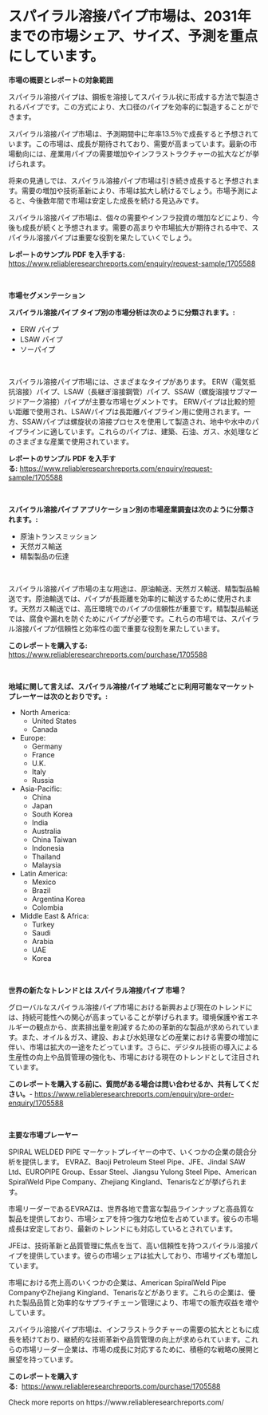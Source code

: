 <p><h1>スパイラル溶接パイプ市場は、2031年までの市場シェア、サイズ、予測を重点にしています。</h1></p><p><strong>市場の概要とレポートの対象範囲</strong></p>
<p><p>スパイラル溶接パイプは、鋼板を溶接してスパイラル状に形成する方法で製造されるパイプです。この方式により、大口径のパイプを効率的に製造することができます。</p><p>スパイラル溶接パイプ市場は、予測期間中に年率13.5％で成長すると予想されています。この市場は、成長が期待されており、需要が高まっています。最新の市場動向には、産業用パイプの需要増加やインフラストラクチャーの拡大などが挙げられます。</p><p>将来の見通しでは、スパイラル溶接パイプ市場は引き続き成長すると予想されます。需要の増加や技術革新により、市場は拡大し続けるでしょう。市場予測によると、今後数年間で市場は安定した成長を続ける見込みです。</p><p>スパイラル溶接パイプ市場は、個々の需要やインフラ投資の増加などにより、今後も成長が続くと予想されます。需要の高まりや市場拡大が期待される中で、スパイラル溶接パイプは重要な役割を果たしていくでしょう。</p></p>
<p><strong>レポートのサンプル PDF を入手する:</strong> <a href="https://www.reliableresearchreports.com/enquiry/request-sample/1705588">https://www.reliableresearchreports.com/enquiry/request-sample/1705588</a></p>
<p>&nbsp;</p>
<p><strong>市場セグメンテーション</strong></p>
<p><strong>スパイラル溶接パイプ タイプ別の市場分析は次のように分類されます。:</strong></p>
<p><ul><li>ERW パイプ</li><li>LSAW パイプ</li><li>ソーパイプ</li></ul></p>
<p>&nbsp;</p>
<p><p>スパイラル溶接パイプ市場には、さまざまなタイプがあります。 ERW（電気抵抗溶接）パイプ、LSAW（長継ぎ溶接鋼管）パイプ、SSAW（螺旋溶接サブマージドアーク溶接）パイプが主要な市場セグメントです。 ERWパイプは比較的短い距離で使用され、LSAWパイプは長距離パイプライン用に使用されます。一方、SSAWパイプは螺旋状の溶接プロセスを使用して製造され、地中や水中のパイプラインに適しています。これらのパイプは、建築、石油、ガス、水処理などのさまざまな産業で使用されています。</p></p>
<p><strong>レポートのサンプル PDF を入手する:</strong>&nbsp;<a href="https://www.reliableresearchreports.com/enquiry/request-sample/1705588">https://www.reliableresearchreports.com/enquiry/request-sample/1705588</a></p>
<p>&nbsp;</p>
<p><strong> スパイラル溶接パイプ アプリケーション別の市場産業調査は次のように分類されます。:</strong></p>
<p><ul><li>原油トランスミッション</li><li>天然ガス輸送</li><li>精製製品の伝達</li></ul></p>
<p>&nbsp;</p>
<p><p>スパイラル溶接パイプ市場の主な用途は、原油輸送、天然ガス輸送、精製製品輸送です。原油輸送では、パイプが長距離を効率的に輸送するために使用されます。天然ガス輸送では、高圧環境でのパイプの信頼性が重要です。精製製品輸送では、腐食や漏れを防ぐためにパイプが必要です。これらの市場では、スパイラル溶接パイプが信頼性と効率性の面で重要な役割を果たしています。</p></p>
<p><strong>このレポートを購入する:</strong>&nbsp; <a href="https://www.reliableresearchreports.com/purchase/1705588">https://www.reliableresearchreports.com/purchase/1705588</a></p>
<p>&nbsp;</p>
<p><strong>地域に関して言えば、スパイラル溶接パイプ 地域ごとに利用可能なマーケットプレーヤーは次のとおりです。:</strong></p>
<p><ul>
    <li>
        North America:
        <ul>
            <li>United States</li>
            <li>Canada</li>
        </ul>
    </li>
    <li>
        Europe:
        <ul>
            <li>Germany</li>
            <li>France</li>
            <li>U.K.</li>
            <li>Italy</li>
            <li>Russia</li>
        </ul>
    </li>
    <li>
        Asia-Pacific:
        <ul>
            <li>China</li>
            <li>Japan</li>
            <li>South Korea</li>
            <li>India</li>
            <li>Australia</li>
            <li>China Taiwan</li>
            <li>Indonesia</li>
            <li>Thailand</li>
            <li>Malaysia</li>
        </ul>
    </li>
    <li>
        Latin America:
        <ul>
            <li>Mexico</li>
            <li>Brazil</li>
            <li>Argentina Korea</li>
            <li>Colombia</li>
        </ul>
    </li>
    <li>
        Middle East & Africa:
        <ul>
            <li>Turkey</li>
            <li>Saudi</li>
            <li>Arabia</li>
            <li>UAE</li>
            <li>Korea</li>
        </ul>
    </li>
    </ul></p>
<p>&nbsp;</p>
<p><strong>世界の新たなトレンドとは スパイラル溶接パイプ 市場？</strong></p>
<p><p>グローバルなスパイラル溶接パイプ市場における新興および現在のトレンドには、持続可能性への関心が高まっていることが挙げられます。環境保護や省エネルギーの観点から、炭素排出量を削減するための革新的な製品が求められています。また、オイル＆ガス、建設、および水処理などの産業における需要の増加に伴い、市場は拡大の一途をたどっています。さらに、デジタル技術の導入による生産性の向上や品質管理の強化も、市場における現在のトレンドとして注目されています。</p></p>
<p><strong>このレポートを購入する前に、質問がある場合は問い合わせるか、共有してください。</strong>- <a href="https://www.reliableresearchreports.com/enquiry/pre-order-enquiry/1705588">https://www.reliableresearchreports.com/enquiry/pre-order-enquiry/1705588</a></p>
<p>&nbsp;</p>
<p><strong>主要な市場プレーヤー</strong></p>
<p><p>SPIRAL WELDED PIPE マーケットプレイヤーの中で、いくつかの企業の競合分析を提供します。 EVRAZ、Baoji Petroleum Steel Pipe、JFE、Jindal SAW Ltd、EUROPIPE Group、Essar Steel、Jiangsu Yulong Steel Pipe、American SpiralWeld Pipe Company、Zhejiang Kingland、Tenarisなどが挙げられます。</p><p>市場リーダーであるEVRAZは、世界各地で豊富な製品ラインナップと高品質な製品を提供しており、市場シェアを持つ強力な地位を占めています。彼らの市場成長は安定しており、最新のトレンドにも対応しているとされています。</p><p>JFEは、技術革新と品質管理に焦点を当て、高い信頼性を持つスパイラル溶接パイプを提供しています。彼らの市場シェアは拡大しており、市場サイズも増加しています。</p><p>市場における売上高のいくつかの企業は、American SpiralWeld Pipe CompanyやZhejiang Kingland、Tenarisなどがあります。これらの企業は、優れた製品品質と効率的なサプライチェーン管理により、市場での販売収益を増やしています。</p><p>スパイラル溶接パイプ市場は、インフラストラクチャーの需要の拡大とともに成長を続けており、継続的な技術革新や品質管理の向上が求められています。これらの市場リーダー企業は、市場の成長に対応するために、積極的な戦略の展開と展望を持っています。</p></p>
<p><strong>このレポートを購入する:</strong>&nbsp;&nbsp;<a href="https://www.reliableresearchreports.com/purchase/1705588">https://www.reliableresearchreports.com/purchase/1705588</a></p>
<p>Check more reports on https://www.reliableresearchreports.com/</p>